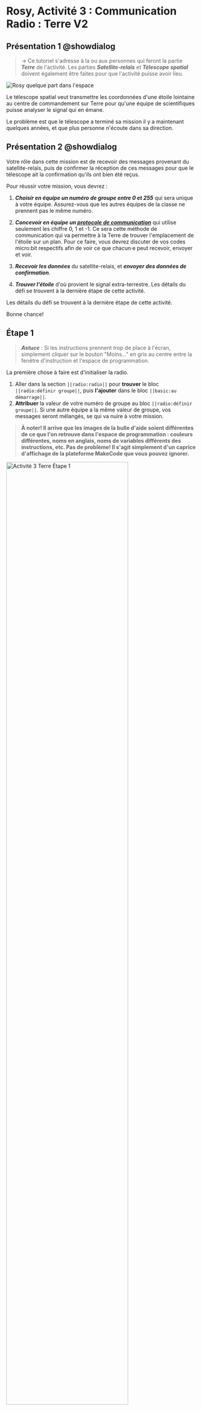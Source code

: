 # Rosy, Activité 3 : Communication Radio : Terre V2

## Présentation 1 @showdialog

> -> Ce tutoriel s'adresse à la ou aux personnes qui feront la partie ***Terre*** de l'activité. Les parties ***Satellite-relais*** et ***Télescope spatial*** doivent également être faites pour que l'activité puisse avoir lieu.

![Rosy quelque part dans l'espace](https://raw.githubusercontent.com/GenieLabMtl/Rosy_microbit/master/static/images/Activity_03/Rosy_Terre_Mars.png)

Le télescope spatial veut transmettre les coordonnées d'une étoile lointaine au centre de commandement sur Terre pour qu'une équipe de scientifiques puisse analyser le signal qui en émane.

Le problème est que le télescope a terminé sa mission il y a maintenant quelques années, et que plus personne n'écoute dans sa direction.

## Présentation 2 @showdialog

Votre rôle dans cette mission est de recevoir des messages provenant du satellite-relais, puis de confirmer la réception de ces messages pour que le télescope ait la confirmation qu'ils ont bien été reçus.

Pour réussir votre mission, vous devrez :

1. ***Choisir en équipe un numéro de groupe entre 0 et 255*** qui sera unique à votre équipe. Assurez-vous que les autres équipes de la classe ne prennent pas le même numéro.

2. ***Concevoir en équipe un [protocole de communication](https://fr.wikipedia.org/wiki/Protocole_de_communication)*** qui utilise seulement les chiffre 0, 1 et -1. Ce sera cette méthode de communication qui va permettre à la Terre de trouver l'emplacement de l'étoile sur un plan. Pour ce faire, vous devrez discuter de vos codes micro:bit respectifs afin de voir ce que chacun·e peut recevoir, envoyer et voir.
3. ***Recevoir les données*** du satellite-relais, et ***envoyer des données de confirmation***.
4. ***Trouver l'étoile*** d'où provient le signal extra-terrestre. Les détails du défi se trouvent à la dernière étape de cette activité.

Les détails du défi se trouvent à la dernière étape de cette activité.

Bonne chance!


## Étape 1

> ***Astuce*** : Si les instructions prennent trop de place à l'écran, simplement cliquer sur le bouton "Moins..." en gris au centre entre la fenêtre d'instruction et l'espace de programmation.

La première chose à faire est d'initialiser la radio.

1. Aller dans la section ``||radio:radio||`` pour **trouver** le bloc ``||radio:définir groupe||``, puis **l'ajouter** dans le bloc ``||basic:au démarrage||``.
2. **Attribuer** la valeur de votre numéro de groupe au bloc ``||radio:définir groupe||``. Si une autre équipe a la même valeur de groupe, vos messages seront mélangés, se qui va nuire à votre mission.

>**À noter! Il arrive que les images de la bulle d'aide soient différentes de ce que l'on retrouve dans l'espace de programmation : couleurs différentes, noms en anglais, noms de variables différents des instructions, etc. Pas de problème! Il s'agit simplement d'un caprice d'affichage de la plateforme MakeCode que vous pouvez ignorer.**

<img alt="Activité 3 Terre Étape 1" src="https://raw.githubusercontent.com/GenieLabMtl/Rosy_microbit/master/static/images/Activity_03/Rosy_Act3_Terre_01.gif" width="80%">

```blocks
radio.setGroup(0)
```

## Étape 2

Lorsqu'une donnée est reçue du satellite-relais, nous voulons la voir affichée.

1. Toujours dans la section ``||radio:radio||``, **trouver** le bloc ``||radio:quand une donnée est reçue par radio name value||`` et **l'ajouter** à la page de programmation.
2. Aller dans ``||logic:logique||`` pour **trouver** le bloc ``||logic:si <vrai> alors||`` et **l'ajouter** dans le bloc radio que l'on vient de prendre.

<img alt="Activité 3 Terre Étape 2" src="https://raw.githubusercontent.com/GenieLabMtl/Rosy_microbit/master/static/images/Activity_03/Rosy_Act3_Terre_02.gif" width="80%">

```blocks
radio.onReceivedValue(function (name, value) {
    if (True) {
    }
})
```

## Étape 3

Il faut afficher la bonne image selon les données reçues, qui peuvent être 0, 1 ou -1. Commençons par recevoir les bons messages, qui sont sous forme de [chaînes de caractères](https://fr.wikipedia.org/wiki/Cha%C3%AEne_de_caract%C3%A8res).

1. Aller dans la section ``||logic:logique||``, **y trouver** ``||logic: " " = " "||``, et **l'ajouter** à la place de ``||logic:<vrai>||``.
2. Dans le cercle de gauche, **glisser** la variable ``||variables:name||`` qui se trouve dans ``||radio:quand une donnée est reçue par radio||``.
3. Dans le cercle de droite, **inscrire** "terre".

<img alt="Activité 3 Terre Étape 3" src="https://raw.githubusercontent.com/GenieLabMtl/Rosy_microbit/master/static/images/Activity_03/Rosy_Act3_Terre_03.gif" width="80%">

```blocks
radio.onReceivedValue(function (name, value) {
    if (name == "terre") {

    }
})
```

## Étape 4

Affichons maintenant les données reçues, puis nettoyons ensuite l'écran.

1. Dans la section ``||basic:base||``, **trouver** le bloc ``||basic:montrer nombre||`` et **l'ajouter** dans notre bloc ``||logic:si...alors||``.
2. **Glisser** la variable ``||variables:value||`` qui se trouve dans ``||radio:quand une donnée est reçue par radio||`` dans le cercle à droite dans ``||basic:montrer nombre||``.
3. Dans la section ``||basic:base||``, **trouver** le bloc ``||basic:pause (ms)||`` et **l'ajouter** à la suite.
4. **Trouver** le bloc ``||basic:effacer l'écran||`` et **l'ajouter** à la suite.

<img alt="Activité 3 Terre Étape 4" src="https://raw.githubusercontent.com/GenieLabMtl/Rosy_microbit/master/static/images/Activity_03/Rosy_Act3_Terre_04.gif" width="80%">

```blocks
radio.onReceivedValue(function (name, value) {
    if (name == "terre") {
        basic.showNumber(value)
        basic.pause(200)
        basic.clearScreen()
    }
})
```


## Étape 5

Nous voulons maintenant pouvoir envoyer des messages de confirmation. Ils peuvent être : *flèche à gauche* (ouest), *flèche à droite* (est), *flèche en haut* (nord), *flèche en bas* (sud), et *crochet de validation*.
Pour sélectionner le message à envoyer, nous allons utiliser l'[accéléromètre](https://fr.wikipedia.org/wiki/Acc%C3%A9l%C3%A9rom%C3%A8tre) du micro:bit.

1. Dans ``||input:entrée||``, **prendre** le bloc ``||input:lorsque le bouton A est pressé||``.
2. **Y insérer** le double bloc ``||logic:si <vrai> alors...sinon||`` de la section ``||logic:logique||``
3. **Aller** dans la section ``||logic:logique||``, y trouver l'hexagone ``||logic:plus petit que||``, et le **glisser** dans le premier ``||logic:si <vrai> alors||``.
4. Dans la section ``||input:entrée||``, **trouver** ``||input:accélération (mg)||`` et **l'ajouter** dans le cercle à gauche du ``||logic:plus petit que||``.

<img alt="Activité 3 Terre Étape 5" src="https://raw.githubusercontent.com/GenieLabMtl/Rosy_microbit/master/static/images/Activity_03/Rosy_Act3_Terre_05.gif" width="80%">

```blocks
input.onButtonPressed(Button.A, function () {
    if (input.acceleration(Dimension.X) < 0) {

    } else {

    }
})
```


## Étape 6

Lorsque le micro:bit penche vers la gauche et que l'on appuie sur le ``||input:bouton A||``, nous allons envoyer "o" pour Ouest. Ensuite, affichons ce que nous avons envoyé.

1. **Insérer** le bloc ``||radio:envoyer la chaîne "" par radio||`` de la section ``||radio:radio||`` sous le "si", et inscrire la lettre "o" dans ce bloc.
2. Dans la section ``||basic:base||``, **trouver** le bloc ``||basic:montrer la flèche||``, **l'ajouter** dans ce bloc et choisir "Ouest".
3. **Trouver** le bloc ``||basic:pause (ms)||`` et **l'ajouter** à la suite, puis **y inscrire** le nombre **100**.
4. **Trouver** le bloc ``||basic:effacer l'écran||`` et **l'ajouter** à la suite.

<img alt="Activité 3 Terre Étape 6" src="https://raw.githubusercontent.com/GenieLabMtl/Rosy_microbit/master/static/images/Activity_03/Rosy_Act3_Terre_06.gif" width="80%">

```blocks
input.onButtonPressed(Button.A, function () {
    if (input.acceleration(Dimension.X) < 0) {
        radio.sendString("o")
        basic.showArrow(ArrowNames.West)
        basic.pause(100)
        basic.clearScreen()
    } else {

    }
})
```

## Étape 7

Dans la section ``||logic:sinon||``, refaire la même chose, mais pour envoyer "e" pour Est.

1. Insérer le bloc ``||radio:envoyer la chaîne "" par radio||`` de la section ``||radio:radio||`` sous le ``||logic:sinon||``, et inscrire la lettre "e" dans ce bloc.
2. Dans la section ``||basic:base||``, trouver le bloc ``||basic:montrer la flèche||``, la mettre dans ce bloc et choisir "Est".
3. Trouver le bloc ``||basic:pause (ms)||`` et le mettre à la suite, puis y inscrire le nombre 100.
4. Trouver le bloc ``||basic:effacer l'écran||`` et le mettre à la suite.

<img alt="Activité 3 Terre Étape 7" src="https://raw.githubusercontent.com/GenieLabMtl/Rosy_microbit/master/static/images/Activity_03/Rosy_Act3_Terre_07.gif" width="80%">

```blocks
input.onButtonPressed(Button.A, function () {
    if (input.acceleration(Dimension.X) < 0) {
        radio.sendString("o")
        basic.showArrow(ArrowNames.West)
        basic.pause(100)
        basic.clearScreen()
    } else {
        radio.sendString("e")
        basic.showArrow(ArrowNames.East)
        basic.pause(100)
        basic.clearScreen()
    }
})
```

## Étape 8

Refaire la même chose qu'aux étapes 5 à 7, mais pour "Nord" et "Sud". La fonction *Dupliquer* va nous aider.

1. Sur le bloc ``||input:lorsque le bouton A est pressé||`` que nous avons créé à l'étape précédente, faire clic droit, puis Dupliquer.
2. Changer le ``||input:bouton A||`` pour le ``||input:bouton B||``.
3. Assigner "Y" à ``||input:accélération (mg)||``.
4. Changer "o" pour "n", et "Ouest" pour "Nord".
5. Changer "e" pour "s", et "Est" pour "Sud".

<img alt="Activité 3 Terre Étape 8" src="https://raw.githubusercontent.com/GenieLabMtl/Rosy_microbit/master/static/images/Activity_03/Rosy_Act3_Terre_08.gif" width="80%">

```blocks
input.onButtonPressed(Button.B, function () {
    if (input.acceleration(Dimension.Y) < 0) {
        radio.sendString("n")
        basic.showArrow(ArrowNames.North)
        basic.pause(100)
        basic.clearScreen()
    } else {
        radio.sendString("s")
        basic.showArrow(ArrowNames.South)
        basic.pause(100)
        basic.clearScreen()
    }
})
```

## Étape 9

Pour aider à la communication, il est pratique d'envoyer un message de validation pour signaler que le message a été bien reçu. Appuyez sur les ``||input:boutons A et B||`` en même temps nous permettra d'envoyer ce message.

Pour se faire, ajoutons un troisième bloc ``||input:lorsque le bouton A est pressé||``.

1. Créer un nouveau ``||input:lorsque le bouton A est pressé||`` et changer le ``||input:bouton A||`` pour ``||input:bouton A+B||``.
2. Y insérer le bloc ``||radio:envoyer la chaîne "" par radio||`` de la section ``||radio:radio||``, et y inscrire "ok".

<img alt="Activité 3 Terre Étape 9" src="https://raw.githubusercontent.com/GenieLabMtl/Rosy_microbit/master/static/images/Activity_03/Rosy_Act3_Terre_09.gif" width="80%">

```blocks
input.onButtonPressed(Button.AB, function () {
    radio.sendString("ok")
})
```

## Étape 10

Lorsque le message de confirmation est envoyé, affichons aussi une confirmation visuelle à notre écran.

1. Dans la section ``||basic:base||``, trouver le bloc ``||basic:montrer l'icône||`` et le mettre à la suite de ``||radio:envoyer la chaîne "ok" par radio||``.
2. Choisir l'image du crochet de validation dans le bloc ``||basic:montrer l'icône||``.
3. Trouver le bloc ``||basic:pause (ms)||``, le mettre à la suite et y inscrire le nombre 100.
4. Trouver le bloc ``||basic:effacer l'écran||`` et le mettre à la suite.

<img alt="Activité 3 Terre Étape 10" src="https://raw.githubusercontent.com/GenieLabMtl/Rosy_microbit/master/static/images/Activity_03/Rosy_Act3_Terre_10.gif" width="80%">

```blocks
input.onButtonPressed(Button.AB, function () {
    radio.sendString("ok")
    basic.showIcon(IconNames.Yes)
    basic.pause(100)
    basic.clearScreen()
})
```

## Étape 11 @showhint

Voilà, le code est maintenant prêt! Le voici au complet. N'oubliez pas de faire dérouler l'image d'aide vers le bas pour le voir au complet.

```blocks
input.onButtonPressed(Button.A, function () {
    if (input.acceleration(Dimension.X) < 0) {
        radio.sendString("o")
        basic.showArrow(ArrowNames.West)
        basic.pause(100)
        basic.clearScreen()
    } else {
        radio.sendString("e")
        basic.showArrow(ArrowNames.East)
        basic.pause(100)
        basic.clearScreen()
    }
})
input.onButtonPressed(Button.AB, function () {
    radio.sendString("ok")
    basic.showIcon(IconNames.Yes)
    basic.pause(100)
    basic.clearScreen()
})
input.onButtonPressed(Button.B, function () {
    if (input.acceleration(Dimension.Y) < 0) {
        radio.sendString("n")
        basic.showArrow(ArrowNames.North)
        basic.pause(100)
        basic.clearScreen()
    } else {
        radio.sendString("s")
        basic.showArrow(ArrowNames.South)
        basic.pause(100)
        basic.clearScreen()
    }
})
radio.onReceivedValue(function (name, value) {
    if (name == "terre") {
        basic.showNumber(value)
        basic.pause(200)
        basic.clearScreen()
    }
})
radio.setGroup(0)
```


## Étape 12

Il ne reste qu'à téléverser le code sur le micro:bit, et vous êtes prêt·e.

Si vous avez besoin de vous rafraîchir la mémoire au sujet du téléversement du code, [voyez ici la vidéo aide-mémoire](https://youtu.be/H8utNPE3sJo) par GénieLab, et [voici la procédure détaillée](https://makecode.microbit.org/device/usb) dans la documentation de MakeCode (en anglais seulement).


## Étape 13 @showdialog

Lorsque vos coéquipiers et coéquipières seront prêtes, vous pourrez commencer à recevoir et interpréter les données critiques à la mission, qui se trouvent à la prochaine étape.
En attendant, vous pouvez :

1. Vous pratiquer pour maitriser les boutons.
2. Pouvez-vous trouver une façon d'améliorer l'affichage à l'écran du micro:bit?

Lorsque tout le monde est prêt, aller à l'étape suivante.


## Étape 14 @showdialog

Votre défi : l'équipe du satellite-télescope va vous guider, en passant par le satellite-relais, pour trouver l'étoile d'où provient le message, à l'aide du plan suivant.

Voici le protocole de communication :

A) -1 veut dire une case vers la gauche
B) 1 veut dire une case vers la droite
C) Quand 0 est envoyé, ça veut dire que le déplacement horizontal est terminé, et qu'on commence le déplacement vertical
D) -1 veut alors dire une case vers le bas
E) 1 veut alors dire une case vers le haut
F) Pour vous assurer que les informations sont bien reçues, la Terre envoie un message de confirmation à chaque fois qu'elle reçoit un message : N pour vers le haut, S pour vers le bas, O pour vers la gauche, et E pour vers la droite.

1. Recevoir les informations de l'équipe satellite-relais et les interpréter selon le protocole établi.
2. En utilisant l'étoile Polaire (le centre de l'image) comme point de référence, suivre les indications reçues pour trouver la bonne étoile.

Une excellente communication entre toutes les équipes sera essentielle à la réussite de cette mission. Bonne chance!

![Charte des étoiles](https://raw.githubusercontent.com/GenieLabMtl/Rosy_microbit/master/static/images/Activity_03/ciel_etoiles_v3.jpg)